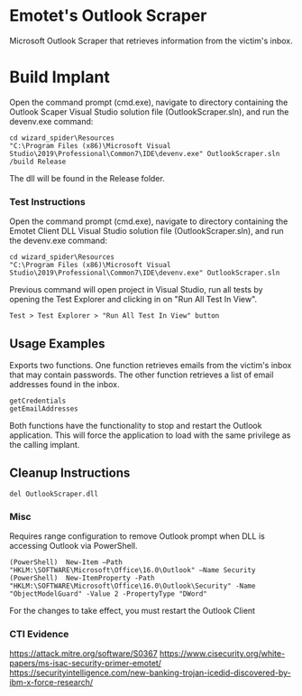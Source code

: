# Emotet's Outlook Scraper

Microsoft Outlook Scraper that retrieves information from the victim's inbox.

# Build Implant
Open the command prompt (cmd.exe), navigate to directory containing the Outlook Scaper Visual Studio solution file (OutlookScraper.sln), and run the devenv.exe command:

    cd wizard_spider\Resources
	"C:\Program Files (x86)\Microsoft Visual Studio\2019\Professional\Common7\IDE\devenv.exe" OutlookScraper.sln /build Release

The dll will be found in the Release folder.

### Test Instructions
Open the command prompt (cmd.exe), navigate to directory containing the Emotet Client DLL Visual Studio solution file (OutlookScraper.sln), and run the devenv.exe command:

    cd wizard_spider\Resources
	"C:\Program Files (x86)\Microsoft Visual Studio\2019\Professional\Common7\IDE\devenv.exe" OutlookScraper.sln

Previous command will open project in Visual Studio, run all tests by opening the Test Explorer and clicking in on "Run All Test In View".

    Test > Test Explorer > "Run All Test In View" button

## Usage Examples
Exports two functions. One function retrieves emails from the victim's inbox that may contain passwords. The other function retrieves a list of email addresses found in the inbox.
```
getCredentials
getEmailAddresses
```
Both functions have the functionality to stop and restart the Outlook application. This will force the application to load with the same privilege as the calling implant. 

## Cleanup Instructions
```
del OutlookScraper.dll
```

### Misc
Requires range configuration to remove Outlook prompt when DLL is accessing Outlook via PowerShell.
```
(PowerShell)  New-Item –Path "HKLM:\SOFTWARE\Microsoft\Office\16.0\Outlook" –Name Security
(PowerShell)  New-ItemProperty -Path "HKLM:\SOFTWARE\Microsoft\Office\16.0\Outlook\Security" -Name "ObjectModelGuard" -Value 2 -PropertyType "DWord"
```
	
For the changes to take effect, you must restart the Outlook Client

### CTI Evidence
https://attack.mitre.org/software/S0367
https://www.cisecurity.org/white-papers/ms-isac-security-primer-emotet/
https://securityintelligence.com/new-banking-trojan-icedid-discovered-by-ibm-x-force-research/